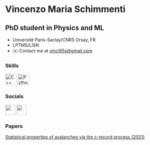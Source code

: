Vincenzo Maria Schimmenti
=================================================================================================================================================

PhD student in Physics and ML
-----------------------------

* Université Paris-Saclay/CNRS Orsay, FR
* LPTMS/LISN
* ✉️  Contact me at [vinci95s@gmail.com](mailto:vinci95s@gmail.com)

### Skills

<p align="left">
<a href="https://docs.microsoft.com/en-us/cpp/?view=msvc-170" target="_blank" rel="noreferrer"><img src="https://raw.githubusercontent.com/danielcranney/readme-generator/main/public/icons/skills/cplusplus-colored.svg" width="36" height="36" alt="C++" /></a>
<a href="https://www.python.org/" target="_blank" rel="noreferrer"><img src="https://raw.githubusercontent.com/danielcranney/readme-generator/main/public/icons/skills/python-colored.svg" width="36" height="36" alt="Python" /></a>
</p>

### Socials

<p align="left"> <a href="https://www.github.com/Schimmenti" target="_blank" rel="noreferrer"><img src="https://raw.githubusercontent.com/danielcranney/readme-generator/main/public/icons/socials/github.svg" width="32" height="32" /></a> <a href="https://www.linkedin.com/in/vincenzo-maria-schimmenti-840934a9" target="_blank" rel="noreferrer"><img src="https://raw.githubusercontent.com/danielcranney/readme-generator/main/public/icons/socials/linkedin.svg" width="32" height="32" /></a></p>

### Papers

<p align="left">
<a href="https://arxiv.org/abs/2208.06048"></a>
<a href="https://doi.org/10.1103/PhysRevE.104.064129">Statistical properties of avalanches via the c-record process (2021) </a>
</p>
